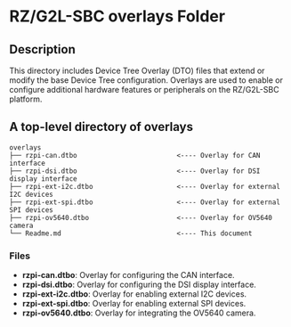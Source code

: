 # RZ/G2L-SBC overlays Folder

## Description

This directory includes Device Tree Overlay (DTO) files that extend or modify the base Device Tree configuration. Overlays are used to enable or configure additional hardware features or peripherals on the RZ/G2L-SBC platform.

## A top-level directory of overlays

```
overlays                                       
├── rzpi-can.dtbo                         <---- Overlay for CAN interface
├── rzpi-dsi.dtbo                         <---- Overlay for DSI display interface
├── rzpi-ext-i2c.dtbo                     <---- Overlay for external I2C devices
├── rzpi-ext-spi.dtbo                     <---- Overlay for external SPI devices
├── rzpi-ov5640.dtbo                      <---- Overlay for OV5640 camera
└── Readme.md                             <---- This document
```

### Files
- **rzpi-can.dtbo**: Overlay for configuring the CAN interface.
- **rzpi-dsi.dtbo**: Overlay for configuring the DSI display interface.
- **rzpi-ext-i2c.dtbo**: Overlay for enabling external I2C devices.
- **rzpi-ext-spi.dtbo**: Overlay for enabling external SPI devices.
- **rzpi-ov5640.dtbo**: Overlay for integrating the OV5640 camera.